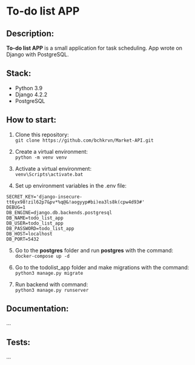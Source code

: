 # To-do list APP

## Description:
**To-do list APP** is a small application for task scheduling. 
App wrote on Django with PostgreSQL.

## Stack:
* Python 3.9
* Django 4.2.2
* PostgreSQL

## How to start:
1) Clone this repository:    
`git clone https://github.com/bchkrvn/Market-API.git`

2) Create a virtual environment:  
`python -m venv venv`

3) Activate a virtual environment:  
`venv\Scripts\activate.bat`
4) Set up environment variables in the .env file:  
```
SECRET_KEY='django-insecure-tt6yx98!zil62p7&pv*%q@&!aogyyp#bi)ea3ls8k(cpw4d93#'
DEBUG=1
DB_ENGINE=django.db.backends.postgresql
DB_NAME=todo_list_app
DB_USER=todo_list_app
DB_PASSWORD=todo_list_app
DB_HOST=localhost
DB_PORT=5432
```

5) Go to the **postgres** folder and run **postgres** with the command:  
`docker-compose up -d`

6) Go to the todolist_app folder and make migrations with the command:  
`python3 manage.py migrate`

7) Run backend with command:  
`python3 manage.py runserver`


## Documentation:
...

## Tests:
...